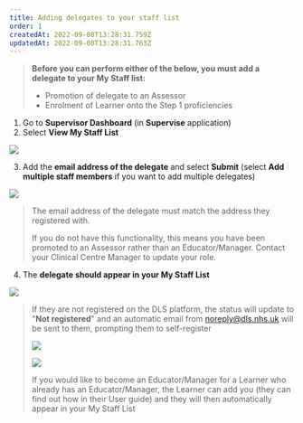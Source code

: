 ```yaml
---
title: Adding delegates to your staff list
order: 1
createdAt: 2022-09-08T13:28:31.759Z
updatedAt: 2022-09-08T13:28:31.763Z
---
```

> **Before you can perform either of the below, you must add a delegate to your My Staff list:​**
>
> * Promotion of delegate to an Assessor​
> * Enrolment of Learner onto the Step 1 proficiencies​

1. Go to **Supervisor Dashboard** (in **Supervise** application) 
2. Select **View My Staff List​**

![](/img/adding-delegates_1.png)

3. Add the **email address of the delegate** and select **Submit** (select **Add multiple staff members** if you want to add multiple delegates)​ 

![](/img/adding-delegates_2.png)

> The email address of the delegate must match the address they registered with.​
>
> If you do not have this functionality, this means you have been promoted to an Assessor rather than an Educator/Manager. Contact your Clinical Centre Manager to update your role.​

4. The **delegate should appear in your My Staff List**

![](/img/adding-delegates_3.png)

> If they are not registered on the DLS platform, the status will update to "**Not registered**" and an automatic email from noreply@dls.nhs.uk will be sent to them, prompting them to self-register​
>
>  
>
> ![](/img/adding-delegates_4.png)
>
>
>  
>
> ![](/img/adding-delegates_5.png)
>
> If you would like to become an Educator/Manager for a Learner who already has an Educator/Manager, the Learner can add you (they can find out how in their User guide) and they will then automatically appear in your My Staff List